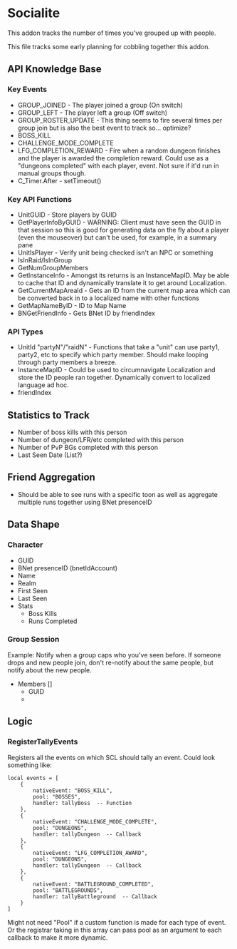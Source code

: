 # Socialite
This addon tracks the number of times you've grouped up with people.

This file tracks some early planning for cobbling together this addon.

## API Knowledge Base
### Key Events
* GROUP_JOINED - The player joined a group (On switch)
* GROUP_LEFT - The player left a group (Off switch)
* GROUP_ROSTER_UPDATE - This thing seems to fire several times per group join but is also the best event to track so... optimize?
* BOSS_KILL
* CHALLENGE_MODE_COMPLETE
* LFG_COMPLETION_REWARD - Fire when a random dungeon finishes and the player is awarded the completion reward. Could use as a "dungeons completed" with each player, event. Not sure if it'd run in manual groups though.
* C_Timer.After - setTimeout()

### Key API Functions
* UnitGUID - Store players by GUID
* GetPlayerInfoByGUID - WARNING: Client must have seen the GUID in that session so this is good for generating data on the fly about a player (even the mouseover) but can't be used, for example, in a summary pane
* UnitIsPlayer - Verify unit being checked isn't an NPC or something
* IsInRaid/IsInGroup
* GetNumGroupMembers
* GetInstanceInfo - Amongst its returns is an InstanceMapID. May be able to cache that ID and dynamically translate it to get around Localization.
* GetCurrentMapAreaId - Gets an ID from the current map area which can be converted back in to a localized name with other functions
* GetMapNameByID - ID to Map Name
* BNGetFriendInfo - Gets BNet ID by friendIndex

### API Types
* UnitId "partyN"/"raidN" - Functions that take a "unit" can use party1, party2, etc to specify which party member. Should make looping through party members a breeze.
* InstanceMapID - Could be used to circumnavigate Localization and store the ID people ran together. Dynamically convert to localized language ad hoc.
* friendIndex


## Statistics to Track
* Number of boss kills with this person
* Number of dungeon/LFR/etc completed with this person
* Number of PvP BGs completed with this person
* Last Seen Date (List?)

## Friend Aggregation
* Should be able to see runs with a specific toon as well as aggregate multiple runs together using BNet presenceID


## Data Shape
### Character
* GUID
* BNet presenceID (bnetIdAccount)
* Name
* Realm
* First Seen
* Last Seen
* Stats
    * Boss Kills
    * Runs Completed

### Group Session
Example: Notify when a group caps who you've seen before. If someone drops and new people join, don't re-notify about the same people, but notify about the new people.
* Members []
    * GUID
    * 

## Logic
### RegisterTallyEvents
Registers all the events on which SCL should tally an event. Could look something like:
```
local events = [
    {
        nativeEvent: "BOSS_KILL",
        pool: "BOSSES",
        handler: tallyBoss  -- Function
    },
    {
        nativeEvent: "CHALLENGE_MODE_COMPLETE",
        pool: "DUNGEONS",
        handler: tallyDungeon  -- Callback
    },
    {
        nativeEvent: "LFG_COMPLETION_AWARD",
        pool: "DUNGEONS",
        handler: tallyDungeon  -- Callback
    },
    {
        nativeEvent: "BATTLEGROUND_COMPLETED",
        pool: "BATTLEGROUNDS",
        handler: tallyBattleground  -- Callback
    }
]
```

Might not need "Pool" if a custom function is made for each type of event. Or the registrar taking in this array can pass pool as an argument to each callback to make it more dynamic.

